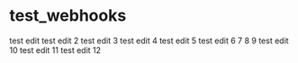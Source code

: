 # test_webhooks
test edit
test edit 2
test edit 3
test edit 4
test edit 5
test edit 6
7
8
9
test edit 10
test edit 11
test edit 12
